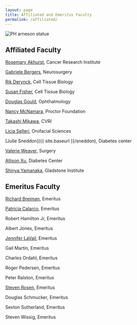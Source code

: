 ```yaml
---
layout: page
title: Affiliated and Emeritus Faculty
permalink: /affiliated/
---
```


![PH arneson statue](../img/arneson.jpg)

## Affiliated Faculty

[Rosemary Akhurst](http://profiles.ucsf.edu/rosemary.akhurst), 	 Cancer Research Institute
	
[Gabriele Bergers](http://profiles.ucsf.edu/gabriele.bergers), 	Neurosurgery
		 
[Rik Derynck](http://profiles.ucsf.edu/rik.derynck), 	Cell Tissue Biology
			 
[Susan Fisher](http://profiles.ucsf.edu/susan.fisher), 	Cell Tissue Biology
		
[Douglas Gould](http://profiles.ucsf.edu/douglas.gould), 	Ophthalmology
	
[Nancy McNamara](http://profiles.ucsf.edu/nancy.mcnamara), 	Proctor Foundation
	
[Takashi Mikawa](http://profiles.ucsf.edu/takashi.mikawa), 	CVRI

[Licia Selleri](http://profiles.ucsf.edu/licia.selleri),   Orofacial Sciences

[Julie Sneddon]({{ site.baseurl }}/sneddon),  Diabetes center
	
[Valerie Weaver](http://profiles.ucsf.edu/valerie.weaver), 	Surgery
	
[Allison Xu](http://profiles.ucsf.edu/allison.xu), 	Diabetes Center
		
[Shinya Yamanaka](http://profiles.ucsf.edu/shinya.yamanaka),	Gladstone Institute	


## Emeritus Faculty

[Richard Breiman](http://profiles.ucsf.edu/richard.breiman), 	Emeritus
		 
[Patricia Calarco](http://profiles.ucsf.edu/patricia.calarco), 	Emeritus
 	
Robert Hamilton Jr, 	Emeritus
	
Albert Jones, 	Emeritus
	
[Jennifer LaVail](http://profiles.ucsf.edu/jennifer.lavail), 	Emeritus
	
Gail Martin, 	Emeritus
	
Charles Ordahl, 	Emeritus
	
Roger Pedersen, 	Emeritus
		 
Peter Ralston, 	Emeritus

[Steven Rosen](/rosen),  Emeritus  

Douglas Schmucker, 	Emeritus

Sexton Sutherland, Emeritus
		 
Steven Wissig, 	Emeritus

